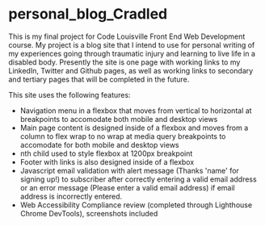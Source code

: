 # personal_blog_Cradled
This is my final project for Code Louisville Front End Web Development course. My project is a blog site that I intend to use for personal writing of my experiences going through traumatic injury and learning to live life in a disabled body. 
Presently the site is one page with working links to my LinkedIn, Twitter and Github pages, as well as working links to secondary and tertiary pages that will be completed in the future.  

This site uses the following features:
- Navigation menu in a flexbox that moves from vertical to horizontal at breakpoints to accomodate both mobile and desktop views
- Main page content is designed inside of a flexbox and moves from a column to flex wrap to no wrap at media query breakpoints to accomodate for both mobile and desktop views
- nth child used to style flexbox at 1200px breakpoint
- Footer with links is also designed inside of a flexbox
- Javascript email validation with alert message (Thanks 'name' for signing up!) to subscriber after correctly entering a valid email address or an error message (Please enter a valid email address) if email address is incorrectly entered. 
- Web Accessibility Compliance review (completed through Lighthouse Chrome DevTools),  screenshots included 










